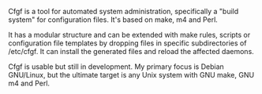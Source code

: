 Cfgf is a tool for automated system administration, specifically a "build system" for configuration files. It's based on make, m4 and Perl.

It has a modular structure and can be extended with make rules, scripts or configuration file templates by dropping files in specific subdirectories of /etc/cfgf. It can install the generated files and reload the affected daemons.

Cfgf is usable but still in development. My primary focus is Debian GNU/Linux, but the ultimate target is any Unix system with GNU make, GNU m4 and Perl.